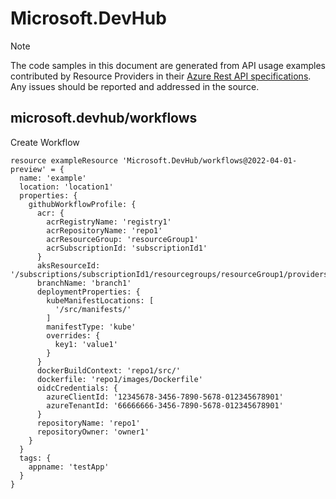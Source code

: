 # Microsoft.DevHub
  
> [!NOTE]
> The code samples in this document are generated from API usage examples contributed by Resource Providers in their [Azure Rest API specifications](https://github.com/Azure/azure-rest-api-specs). Any issues should be reported and addressed in the source.


## microsoft.devhub/workflows

Create Workflow
```bicep
resource exampleResource 'Microsoft.DevHub/workflows@2022-04-01-preview' = {
  name: 'example'
  location: 'location1'
  properties: {
    githubWorkflowProfile: {
      acr: {
        acrRegistryName: 'registry1'
        acrRepositoryName: 'repo1'
        acrResourceGroup: 'resourceGroup1'
        acrSubscriptionId: 'subscriptionId1'
      }
      aksResourceId: '/subscriptions/subscriptionId1/resourcegroups/resourceGroup1/providers/Microsoft.ContainerService/managedClusters/cluster1'
      branchName: 'branch1'
      deploymentProperties: {
        kubeManifestLocations: [
          '/src/manifests/'
        ]
        manifestType: 'kube'
        overrides: {
          key1: 'value1'
        }
      }
      dockerBuildContext: 'repo1/src/'
      dockerfile: 'repo1/images/Dockerfile'
      oidcCredentials: {
        azureClientId: '12345678-3456-7890-5678-012345678901'
        azureTenantId: '66666666-3456-7890-5678-012345678901'
      }
      repositoryName: 'repo1'
      repositoryOwner: 'owner1'
    }
  }
  tags: {
    appname: 'testApp'
  }
}
```
